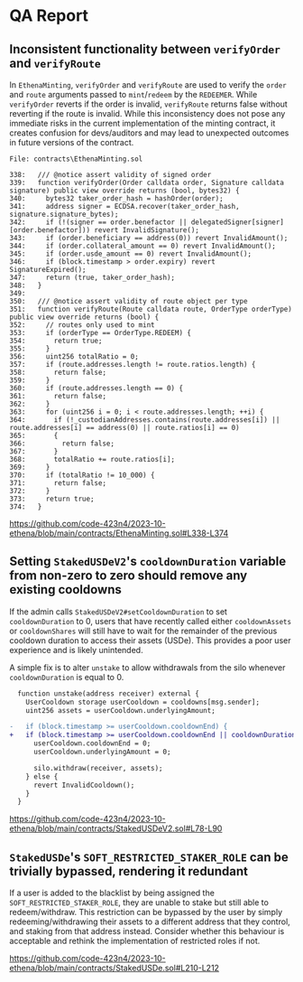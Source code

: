 # QA Report

## Inconsistent functionality between `verifyOrder` and `verifyRoute`

In `EthenaMinting`, `verifyOrder` and `verifyRoute` are used to verify the `order` and `route` arguments passed to `mint`/`redeem` by the `REDEEMER`. While `verifyOrder` reverts if the order is invalid, `verifyRoute` returns false without reverting if the route is invalid. While this inconsistency does not pose any immediate risks in the current implementation of the minting contract, it creates confusion for devs/auditors and may lead to unexpected outcomes in future versions of the contract.

```solidity
File: contracts\EthenaMinting.sol

338:   /// @notice assert validity of signed order
339:   function verifyOrder(Order calldata order, Signature calldata signature) public view override returns (bool, bytes32) {
340:     bytes32 taker_order_hash = hashOrder(order);
341:     address signer = ECDSA.recover(taker_order_hash, signature.signature_bytes);
342:     if (!(signer == order.benefactor || delegatedSigner[signer][order.benefactor])) revert InvalidSignature();
343:     if (order.beneficiary == address(0)) revert InvalidAmount();
344:     if (order.collateral_amount == 0) revert InvalidAmount();
345:     if (order.usde_amount == 0) revert InvalidAmount();
346:     if (block.timestamp > order.expiry) revert SignatureExpired();
347:     return (true, taker_order_hash);
348:   }
349: 
350:   /// @notice assert validity of route object per type
351:   function verifyRoute(Route calldata route, OrderType orderType) public view override returns (bool) {
352:     // routes only used to mint
353:     if (orderType == OrderType.REDEEM) {
354:       return true;
355:     }
356:     uint256 totalRatio = 0;
357:     if (route.addresses.length != route.ratios.length) {
358:       return false;
359:     }
360:     if (route.addresses.length == 0) {
361:       return false;
362:     }
363:     for (uint256 i = 0; i < route.addresses.length; ++i) {
364:       if (!_custodianAddresses.contains(route.addresses[i]) || route.addresses[i] == address(0) || route.ratios[i] == 0)
365:       {
366:         return false;
367:       }
368:       totalRatio += route.ratios[i];
369:     }
370:     if (totalRatio != 10_000) {
371:       return false;
372:     }
373:     return true;
374:   }
```
https://github.com/code-423n4/2023-10-ethena/blob/main/contracts/EthenaMinting.sol#L338-L374

## Setting `StakedUSDeV2`'s `cooldownDuration` variable from non-zero to zero should remove any existing cooldowns

If the admin calls `StakedUSDeV2#setCooldownDuration` to set `cooldownDuration` to 0, users that have recently called either `cooldownAssets` or `cooldownShares` will still have to wait for the remainder of the previous cooldown duration to access their assets (USDe). This provides a poor user experience and is likely unintended.

A simple fix is to alter `unstake` to allow withdrawals from the silo whenever `cooldownDuration` is equal to 0.

```diff
  function unstake(address receiver) external {
    UserCooldown storage userCooldown = cooldowns[msg.sender];
    uint256 assets = userCooldown.underlyingAmount;

-   if (block.timestamp >= userCooldown.cooldownEnd) {
+   if (block.timestamp >= userCooldown.cooldownEnd || cooldownDuration == 0) {
      userCooldown.cooldownEnd = 0;
      userCooldown.underlyingAmount = 0;

      silo.withdraw(receiver, assets);
    } else {
      revert InvalidCooldown();
    }
  }
```
https://github.com/code-423n4/2023-10-ethena/blob/main/contracts/StakedUSDeV2.sol#L78-L90

## `StakedUSDe`'s `SOFT_RESTRICTED_STAKER_ROLE` can be trivially bypassed, rendering it redundant

If a user is added to the blacklist by being assigned the `SOFT_RESTRICTED_STAKER_ROLE`, they are unable to stake but still able to redeem/withdraw. This restriction can be bypassed by the user by simply redeeming/withdrawing their assets to a different address that they control, and staking from that address instead. Consider whether this behaviour is acceptable and rethink the implementation of restricted roles if not.

https://github.com/code-423n4/2023-10-ethena/blob/main/contracts/StakedUSDe.sol#L210-L212